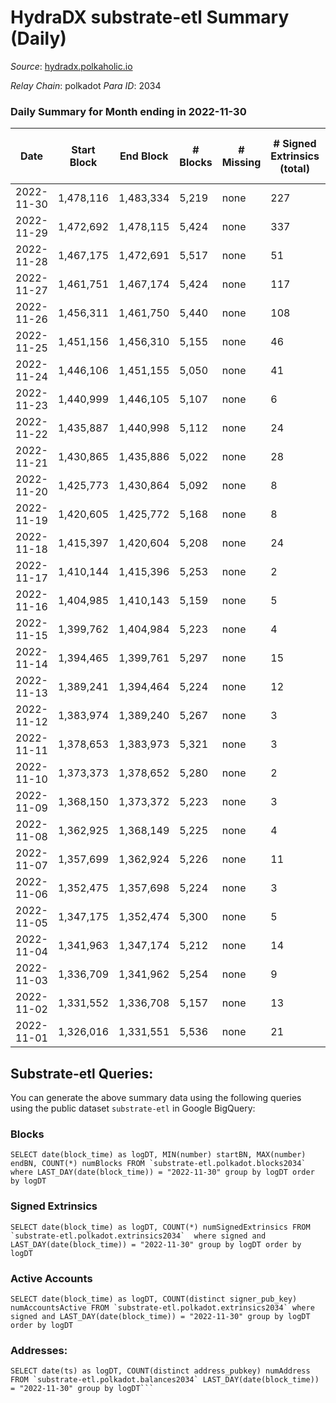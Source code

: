 # HydraDX substrate-etl Summary (Daily)

_Source_: [hydradx.polkaholic.io](https://hydradx.polkaholic.io)

*Relay Chain*: polkadot
*Para ID*: 2034



### Daily Summary for Month ending in 2022-11-30


| Date | Start Block | End Block | # Blocks | # Missing | # Signed Extrinsics (total) | # Active Accounts | # Addresses with Balances | # Events | # Transfers | # XCM Transfers In | # XCM Transfers Out |
| ---- | ----------- | --------- | -------- | --------- | --------------------------- | ----------------- | ------------------------- | -------- | ----------- | ------------------ | ------------------- |
| 2022-11-30 | 1,478,116 | 1,483,334 | 5,219 | none  | 227 | 70 | 22,421 | 22,834 | 114  |   |   |
| 2022-11-29 | 1,472,692 | 1,478,115 | 5,424 | none  | 337 | 110 | 22,392 | 18,748 | 171  |   |   |
| 2022-11-28 | 1,467,175 | 1,472,691 | 5,517 | none  | 51 | 37 | 22,348 | 17,005 |   |   |   |
| 2022-11-27 | 1,461,751 | 1,467,174 | 5,424 | none  | 117 | 97 |  | 16,841 |   |   |   |
| 2022-11-26 | 1,456,311 | 1,461,750 | 5,440 | none  | 108 | 80 | 22,348 | 16,936 |   |   |   |
| 2022-11-25 | 1,451,156 | 1,456,310 | 5,155 | none  | 46 | 31 | 22,348 | 15,892 |   |   |   |
| 2022-11-24 | 1,446,106 | 1,451,155 | 5,050 | none  | 41 | 22 | 22,348 | 16,917 | 144  |   |   |
| 2022-11-23 | 1,440,999 | 1,446,105 | 5,107 | none  | 6 | 5 | 22,275 | 15,650 | 1  | 1  |   |
| 2022-11-22 | 1,435,887 | 1,440,998 | 5,112 | none  | 24 | 8 |  | 15,695 |   | 4  |   |
| 2022-11-21 | 1,430,865 | 1,435,886 | 5,022 | none  | 28 | 20 | 22,275 | 15,406 |   |   |   |
| 2022-11-20 | 1,425,773 | 1,430,864 | 5,092 | none  | 8 | 6 |  | 15,539 |   |   |   |
| 2022-11-19 | 1,420,605 | 1,425,772 | 5,168 | none  | 8 | 6 |  | 15,839 |   |   |   |
| 2022-11-18 | 1,415,397 | 1,420,604 | 5,208 | none  | 24 | 12 | 22,272 | 15,960 | 3  |   |   |
| 2022-11-17 | 1,410,144 | 1,415,396 | 5,253 | none  | 2 | 2 |  | 16,012 |   |   |   |
| 2022-11-16 | 1,404,985 | 1,410,143 | 5,159 | none  | 5 | 2 |  | 15,793 |   |   |   |
| 2022-11-15 | 1,399,762 | 1,404,984 | 5,223 | none  | 4 | 4 | 22,272 | 15,929 |   |   |   |
| 2022-11-14 | 1,394,465 | 1,399,761 | 5,297 | none  | 15 | 9 |  | 16,195 |   |   |   |
| 2022-11-13 | 1,389,241 | 1,394,464 | 5,224 | none  | 12 | 5 |  | 16,007 |   |   |   |
| 2022-11-12 | 1,383,974 | 1,389,240 | 5,267 | none  | 3 | 3 |  | 16,054 |   |   |   |
| 2022-11-11 | 1,378,653 | 1,383,973 | 5,321 | none  | 3 | 3 | 22,269 | 16,287 |   |   |   |
| 2022-11-10 | 1,373,373 | 1,378,652 | 5,280 | none  | 2 | 2 |  | 16,096 |   |   |   |
| 2022-11-09 | 1,368,150 | 1,373,372 | 5,223 | none  | 3 | 2 |  | 15,919 |   |   |   |
| 2022-11-08 | 1,362,925 | 1,368,149 | 5,225 | none  | 4 | 4 |  | 15,993 |   |   |   |
| 2022-11-07 | 1,357,699 | 1,362,924 | 5,226 | none  | 11 | 6 |  | 15,957 |   |   |   |
| 2022-11-06 | 1,352,475 | 1,357,698 | 5,224 | none  | 3 | 2 |  | 15,928 |   |   |   |
| 2022-11-05 | 1,347,175 | 1,352,474 | 5,300 | none  | 5 | 5 | 22,269 | 16,217 |   |   |   |
| 2022-11-04 | 1,341,963 | 1,347,174 | 5,212 | none  | 14 | 8 | 22,269 | 18,473 |   |   |   |
| 2022-11-03 | 1,336,709 | 1,341,962 | 5,254 | none  | 9 | 6 | 22,269 | 25,998 | 2,555  |   |   |
| 2022-11-02 | 1,331,552 | 1,336,708 | 5,157 | none  | 13 | 10 | 21,155 | 15,753 |   |   |   |
| 2022-11-01 | 1,326,016 | 1,331,551 | 5,536 | none  | 21 | 16 | 21,155 | 16,909 |   |   |   |

## Substrate-etl Queries:
You can generate the above summary data using the following queries using the public dataset `substrate-etl` in Google BigQuery:


### Blocks
```
SELECT date(block_time) as logDT, MIN(number) startBN, MAX(number) endBN, COUNT(*) numBlocks FROM `substrate-etl.polkadot.blocks2034`  where LAST_DAY(date(block_time)) = "2022-11-30" group by logDT order by logDT
```


### Signed Extrinsics
```
SELECT date(block_time) as logDT, COUNT(*) numSignedExtrinsics FROM `substrate-etl.polkadot.extrinsics2034`  where signed and LAST_DAY(date(block_time)) = "2022-11-30" group by logDT order by logDT
```


### Active Accounts
```
SELECT date(block_time) as logDT, COUNT(distinct signer_pub_key) numAccountsActive FROM `substrate-etl.polkadot.extrinsics2034` where signed and LAST_DAY(date(block_time)) = "2022-11-30" group by logDT order by logDT
```


### Addresses:
```
SELECT date(ts) as logDT, COUNT(distinct address_pubkey) numAddress FROM `substrate-etl.polkadot.balances2034` LAST_DAY(date(block_time)) = "2022-11-30" group by logDT```

